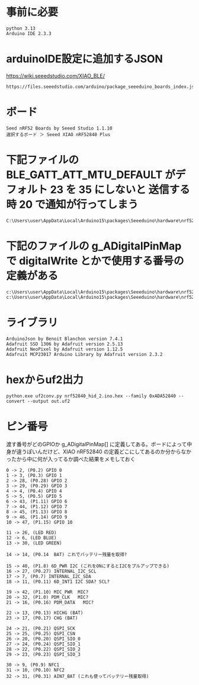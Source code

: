 

# 事前に必要
```
python 3.13
Arduino IDE 2.3.3
```


# arduinoIDE設定に追加するJSON
https://wiki.seeedstudio.com/XIAO_BLE/
```
https://files.seeedstudio.com/arduino/package_seeeduino_boards_index.json
```


# ボード
```
Seed nRF52 Boards by Seeed Studio 1.1.10
選択するボード ＞ Seeed XIAO nRF52840 Plus
```


# 下記ファイルの BLE_GATT_ATT_MTU_DEFAULT がデフォルト 23 を 35 にしないと 送信する時 20 で通知が行ってしまう

```
C:\Users\user\AppData\Local\Arduino15\packages\Seeeduino\hardware\nrf52\1.1.10\cores\nRF5\nordic\softdevice\s140_nrf52_7.3.0_API\include\ble_gatt.h
```

# 下記のファイルの g_ADigitalPinMap で digitalWrite とかで使用する番号の定義がある
```
c:\Users\user\AppData\Local\Arduino15\packages\Seeeduino\hardware\nrf52\1.1.10\variants\Seeed_XIAO_nRF52840\variant.cpp
c:\Users\user\AppData\Local\Arduino15\packages\Seeeduino\hardware\nrf52\1.1.10\variants\Seeed_XIAO_nRF52840\variant.h
```


# ライブラリ
```
ArduinoJson by Benoit Blanchon version 7.4.1
Adafruit SSD 1306 by Adafruit version 2.5.13
Adafruit NeoPixel by Adafruit version 1.12.5
Adafruit MCP23017 Arduino Library by Adafruit version 2.3.2
```


# hexからuf2出力

```
python.exe uf2conv.py nrf52840_hid_2.ino.hex --family 0xADA52840 --convert --output out.uf2
```

# ピン番号
渡す番号がどのGPIOか g_ADigitalPinMap[] に定義してある。ボードによって中身が違うぽいんだけど、XIAO nRF52840 の定義どこにしてあるのか分からなかったから中に何が入ってるか調べた結果をメモしておく

```
0 -> 2, (P0.2) GPIO 0
1 -> 3, (P0.3) GPIO 1
2 -> 28, (P0.28) GPIO 2
3 -> 29, (P0.29) GPIO 3
4 -> 4, (P0.4) GPIO 4
5 -> 5, (P0.5) GPIO 5
6 -> 43, (P1.11) GPIO 6
7 -> 44, (P1.12) GPIO 7
8 -> 45, (P1.13) GPIO 8
9 -> 46, (P1.14) GPIO 9
10 -> 47, (P1.15) GPIO 10

11 -> 26, (LED RED)
12 -> 6, (LED BLUE)
13 -> 30, (LED GREEN)

14 -> 14, (P0.14  BAT) これでバッテリー残量を取得?

15 -> 40, (P1.8) 6D_PWR I2C (これをONにするとI2Cをプルアップできる)
16 -> 27, (P0.27) INTERNAL_I2C_SCL 
17 -> 7, (P0.7) INTERNAL_I2C_SDA
18 -> 11, (P0.11) 6D_INT1 I2C SDA? SCL?

19 -> 42, (P1.10) MIC_PWR  MIC?
20 -> 32, (P1.0) PDM_CLK   MIC?
21 -> 16, (P0.16) PDM_DATA   MIC?

22 -> 13, (P0.13) HICHG (BAT)
23 -> 17, (P0.17) CHG (BAT)

24 -> 21, (P0.21) QSPI_SCK
25 -> 25, (P0.25) QSPI_CSN
26 -> 20, (P0.20) QSPI_SIO_0
27 -> 24, (P0.24) QSPI_SIO_1
28 -> 22, (P0.22) QSPI_SIO_2
29 -> 23, (P0.23) QSPI_SIO_3

30 -> 9, (P0.9) NFC1
31 -> 10, (P0.10) NFC2
32 -> 31, (P0.31) AIN7_BAT (これも使ってバッテリー残量取得)

```

